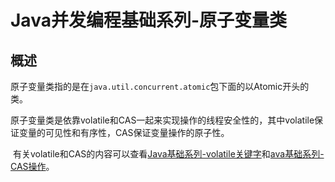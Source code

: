 # Java并发编程基础系列-原子变量类

## 概述

​	原子变量类指的是在`java.util.concurrent.atomic`包下面的以Atomic开头的类。

​	原子变量类是依靠volatile和CAS一起来实现操作的线程安全性的，其中volatile保证变量的可见性和有序性，CAS保证变量操作的原子性。

​	有关volatile和CAS的内容可以查看[Java基础系列-volatile关键字](https://www.cnblogs.com/V1haoge/p/7833881.html)和[ava基础系列-CAS操作]()。

## 